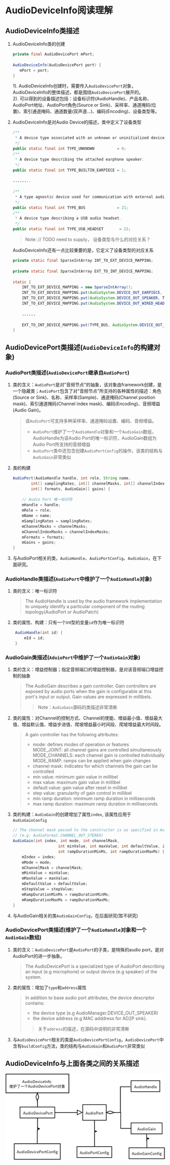 # AudioDeviceInfo阅读理解  

## AudioDeviceInfo类描述

1. AudioDeviceInfo类的创建  

    ```java
    private final AudioDevicePort mPort;

    AudioDeviceInfo(AudioDevicePort port) {
       mPort = port;
    }
    ```

    1). AudioDeviceInfo创建时，需要传入`AudioDevicePort`对象，AudioDeviceInfo的整体描述，都是围绕`AudioDevicePort`展开的。  
    2). 可以得到的设备描述包括：设备标识符(AudioHandle)、产品名称、AudioPort地址、AudioPort角色(Source or Sink)、采样率、通道掩码(位置)、索引通道掩码、通道数量(双声道...)、编码(Encoding)、设备类型等。

2. AudioDeviceInfo是对Audio Device的描述，类中定义了设备类型  

    ```java
    /**
     * A device type associated with an unknown or uninitialized device.
     */
    public static final int TYPE_UNKNOWN          = 0;
    /**
     * A device type describing the attached earphone speaker.
     */
    public static final int TYPE_BUILTIN_EARPIECE = 1;

    ........

    /**
     * A type-agnostic device used for communication with external audio systems
     */
    public static final int TYPE_BUS              = 21;
    /**
     * A device type describing a USB audio headset.
     */
    public static final int TYPE_USB_HEADSET       = 22;
    ```

    > Note: // TODO  need to supply， 设备类型与什么的对应关系？  

    AudioDeviceInfo还有一点比较重要的是，它定义了设备类型的对应关系

    ```java
    private static final SparseIntArray INT_TO_EXT_DEVICE_MAPPING;

    private static final SparseIntArray EXT_TO_INT_DEVICE_MAPPING;

    static {
        INT_TO_EXT_DEVICE_MAPPING = new SparseIntArray();
        INT_TO_EXT_DEVICE_MAPPING.put(AudioSystem.DEVICE_OUT_EARPIECE, TYPE_BUILTIN_EARPIECE);
        INT_TO_EXT_DEVICE_MAPPING.put(AudioSystem.DEVICE_OUT_SPEAKER, TYPE_BUILTIN_SPEAKER);
        INT_TO_EXT_DEVICE_MAPPING.put(AudioSystem.DEVICE_OUT_WIRED_HEADSET, TYPE_WIRED_HEADSET);

        ......

        EXT_TO_INT_DEVICE_MAPPING.put(TYPE_BUS, AudioSystem.DEVICE_OUT_BUS);
    }
    ```

## AudioDevicePort类描述(`AudioDeviceInfo`的构建对象)

### AudioPort类描述(`AudioDevicePort`继承自`AudioPort`)

1. 类的含义：`AudioPort`是对"音频节点"的抽象，该对象由framework创建，是一个隐藏类；`AudioPort`包含了对"音频节点"所支持的各种属性的描述：角色(Source or Sink)、名称、采样率(Sample)、通道掩码(Channel position mask)、索引通道掩码(Channel index mask)、编码(Encoding)、音频增益(Audio Gain)。

    > 该`AudioPort`可支持多种采样率、通道掩码设置、编码、音频增益。  
    >
    >- `AudioPort`维护了一个`AudioHandle`对象和一个`AudioGain`数组，AudioHandle为该Audio Port的唯一标识符，AudioGain数组为Audio Port所支持的音频增益
    >- `AudioPort`类中还包含创建`AudioPortConfig`的操作，该类的结构与`AudioGain`非常类似

2. 类的构建

    ```java
    AudioPort(AudioHandle handle, int role, String name,
            int[] samplingRates, int[] channelMasks, int[] channelIndexMasks,
            int[] formats, AudioGain[] gains) {

        // Audio Port 唯一标识符
        mHandle = handle;
        mRole = role;
        mName = name;
        mSamplingRates = samplingRates;
        mChannelMasks = channelMasks;
        mChannelIndexMasks = channelIndexMasks;
        mFormats = formats;
        mGains = gains;
    }
    ```

3. 与AudioPort相关的类，`AudioHandle`、`AudioPortConfig`、`AudioGain`，在下面研究。

### AudioHandle类描述(`AudioPort`中维护了一个`AudioHandle`对象)

1. 类的含义：唯一标识符

    >The AudioHandle is used by the audio framework implementation to uniquely identify a particular component of the routing topology(AudioPort or AudioPatch)  

2. 类的属性、构建：只有一个int型的变量`id`作为唯一标识符

   ```java
    AudioHandle(int id) {
        mId = id;
    }
   ```

### AudioGain类描述(`AduioPort`中维护了一个`AudioGain`对象)

1. 类的含义：增益控制器；指定音频端口的增益控制器，是对该音频端口增益控制的抽象

    > The AudioGain describes a gain controller. Gain controllers are exposed by audio ports when the gain is configurable at this port's input or output. Gain values are expressed in millibels.
    >> Note：`AudioGain`源码的类描述非常清晰

2. 类的属性：对Channel的控制方式、Channel的使能、增益最小值、增益最大值、增益默认值、增益步进值、爬坡增益最小时间段、爬坡增益最大时间段。

    >  A gain controller has the following attributes:
    >
    >- mode: defines modes of operation or features  
        MODE_JOINT: all channel gains are controlled simultaneously  
        MODE_CHANNELS: each channel gain is controlled individually  
        MODE_RAMP: ramps can be applied when gain changes  
    >- channel mask: indicates for which channels the gain can be controlled
    >- min value: minimum gain value in millibel
    >- max value: maximum gain value in millibel
    >- default value: gain value after reset in millibel
    >- step value: granularity of gain control in millibel
    >- min ramp duration: minimum ramp duration in milliseconds
    >- max ramp duration: maximum ramp duration in milliseconds

3. 类的构建：`AudioGain`的创建增加了属性`index`, 该属性应用于`AudioGainConfig`  

    ```java
    // The channel mask passed to the constructor is as specified in AudioFormat
    // (e.g. AudioFormat.CHANNEL_OUT_STEREO)
    AudioGain(int index, int mode, int channelMask,
                        int minValue, int maxValue, int defaultValue, int stepValue,
                        int rampDurationMinMs, int rampDurationMaxMs) {
        mIndex = index;
        mMode = mode;
        mChannelMask = channelMask;
        mMinValue = minValue;
        mMaxValue = maxValue;
        mDefaultValue = defaultValue;
        mStepValue = stepValue;
        mRampDurationMinMs = rampDurationMinMs;
        mRampDurationMaxMs = rampDurationMaxMs;
    }
    ```

4. 与AudioGain相关的类`AudioGainConfig`，在后面研究(暂不研究)  

### AudioDevicePort类描述(维护了一个`AudioHandle`对象和一个`AudioGain`数组)  

1. 类的含义：`AudioDevicePort`是`AudioPort`的子类，是特殊的audio port，是对AudioPort的进一步抽象。

    > The AudioDevicePort is a specialized type of AudioPort describing an input (e.g microphone) or output device (e.g speaker) of the system.

2. 类的属性：增加了`type`和`address`属性

    > In addition to base audio port attributes, the device descriptor contains:
    >
    >- the device type (e.g AudioManager.DEVICE_OUT_SPEAKER)
    >- the device address (e.g MAC adddress for AD2P sink).
    >
    >> 关于`address`的描述，在源码中说明的非常清晰

3. 与`AudioDevicePort`相关的类是`AudioDevicePortConfig`，`AudioDevicePort`中含有`buildConfig`方法，类的结构与`AudioGain`和`AudioPort`非常类似

## AudioDeviceInfo与上面各类之间的关系描述

![AudioDeviceInfo类间关系](./image/AudioDeviceInfo.png)
